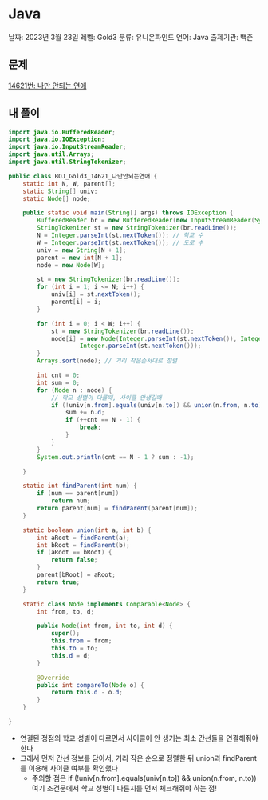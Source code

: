 # Java

날짜: 2023년 3월 23일
레벨: Gold3
분류: 유니온파인드
언어: Java
출제기관: 백준

## 문제

[14621번: 나만 안되는 연애](https://www.acmicpc.net/problem/14621)

## 내 풀이

```java
import java.io.BufferedReader;
import java.io.IOException;
import java.io.InputStreamReader;
import java.util.Arrays;
import java.util.StringTokenizer;

public class BOJ_Gold3_14621_나만안되는연애 {
	static int N, W, parent[];
	static String[] univ;
	static Node[] node;

	public static void main(String[] args) throws IOException {
		BufferedReader br = new BufferedReader(new InputStreamReader(System.in));
		StringTokenizer st = new StringTokenizer(br.readLine());
		N = Integer.parseInt(st.nextToken()); // 학교 수
		W = Integer.parseInt(st.nextToken()); // 도로 수
		univ = new String[N + 1];
		parent = new int[N + 1];
		node = new Node[W];

		st = new StringTokenizer(br.readLine());
		for (int i = 1; i <= N; i++) {
			univ[i] = st.nextToken();
			parent[i] = i;
		}

		for (int i = 0; i < W; i++) {
			st = new StringTokenizer(br.readLine());
			node[i] = new Node(Integer.parseInt(st.nextToken()), Integer.parseInt(st.nextToken()),
					Integer.parseInt(st.nextToken()));
		}
		Arrays.sort(node); // 거리 작은순서대로 정렬

		int cnt = 0;
		int sum = 0;
		for (Node n : node) {
			// 학교 성별이 다를때, 사이클 안생길때
			if (!univ[n.from].equals(univ[n.to]) && union(n.from, n.to)) {
				sum += n.d;
				if (++cnt == N - 1) {
					break;
				}
			}
		}
		System.out.println(cnt == N - 1 ? sum : -1);

	}

	static int findParent(int num) {
		if (num == parent[num])
			return num;
		return parent[num] = findParent(parent[num]);
	}

	static boolean union(int a, int b) {
		int aRoot = findParent(a);
		int bRoot = findParent(b);
		if (aRoot == bRoot) {
			return false;
		}
		parent[bRoot] = aRoot;
		return true;
	}

	static class Node implements Comparable<Node> {
		int from, to, d;

		public Node(int from, int to, int d) {
			super();
			this.from = from;
			this.to = to;
			this.d = d;
		}

		@Override
		public int compareTo(Node o) {
			return this.d - o.d;
		}
	}

}
```

- 연결된 정점의 학교 성별이 다르면서 사이클이 안 생기는 최소 간선들을 연결해줘야 한다
- 그래서 먼저 간선 정보를 담아서, 거리 작은 순으로 정렬한 뒤 union과 findParent를 이용해 사이클 여부를 확인했다
    - 주의할 점은 if (!univ[n.from].equals(univ[n.to]) && union(n.from, n.to)) 여기 조건문에서 학교 성별이 다른지를 먼저 체크해줘야 하는 점!